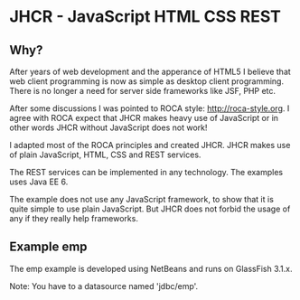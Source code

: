 # JHCR - JavaScript HTML CSS REST

## Why?
After years of web development and the apperance of HTML5 I believe that web client programming is now as simple as desktop client programming.
There is no longer a need for server side frameworks like JSF, PHP etc.

After some discussions I was pointed to ROCA style: http://roca-style.org.
I agree with ROCA expect that JHCR makes heavy use of JavaScript or in other words JHCR without JavaScript does not work!

I adapted most of the ROCA principles and created JHCR. 
JHCR makes use of plain JavaScript, HTML, CSS and REST services. 

The REST services can be implemented in any technology. The examples uses Java EE 6.

The example does not use any JavaScript framework, to show that it is quite simple to use plain JavaScript. But JHCR does not forbid the usage of any if they really help frameworks.

## Example emp
The emp example is developed using NetBeans and runs on GlassFish 3.1.x.

Note: You have to a datasource named 'jdbc/emp'.
